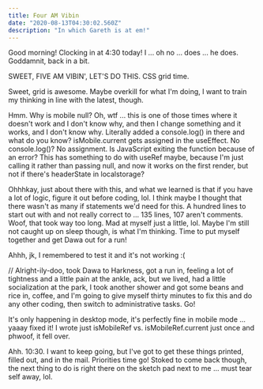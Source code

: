 ```yaml
---
title: Four AM Vibin
date: "2020-08-13T04:30:02.560Z"
description: "In which Gareth is at em!"
---
```


Good morning! Clocking in at 4:30 today! I ... oh no ... does ... he does. Goddamnit, back in a bit.

SWEET, FIVE AM VIBIN', LET'S DO THIS. CSS grid time.

Sweet, grid is awesome. Maybe overkill for what I'm doing, I want to train my thinking in line with the latest, though.

Hmm. Why is mobile null? Oh, wtf ... this is one of those times where it doesn't work and I don't know why, and then I change something and it works, and I don't know why. Literally added a console.log() in there and what do you know? isMobile.current gets assigned in the useEffect. No console.log()? No assignment. Is JavaScript exiting the function because of an error? This has something to do with useRef maybe, because I'm just calling it rather than passing null, and now it works on the first render, but not if there's headerState in localstorage?

Ohhhkay, just about there with this, and what we learned is that if you have a lot of logic, figure it out before coding, lol. I think maybe I thought that there wasn't as many if statements we'd need for this. A hundred lines to start out with and not really correct to ... 135 lines, 107 aren't comments. Woof, that took way too long. Mad at myself just a little, lol. Maybe I'm still not caught up on sleep though, is what I'm thinking. Time to put myself together and get Dawa out for a run!

Ahhh, jk, I remembered to test it and it's not working :(

// Alright-ily-doo, took Dawa to Harkness, got a run in, feeling a lot of tightness and a little pain at the ankle, ack, but we lived, had a little socialization at the park, I took another shower and got some beans and rice in, coffee, and I'm going to give myself thirty minutes to fix this and do any other coding, then switch to administrative tasks. Go!

It's only happening in desktop mode, it's perfectly fine in mobile mode ... yaaay fixed it! I wrote just isMobileRef vs. isMobileRef.current just once and phwoof, it fell over.

Ahh. 10:30. I want to keep going, but I've got to get these things printed, filled out, and in the mail. Priorities time go! Stoked to come back though, the next thing to do is right there on the sketch pad next to me ... must tear self away, lol.
